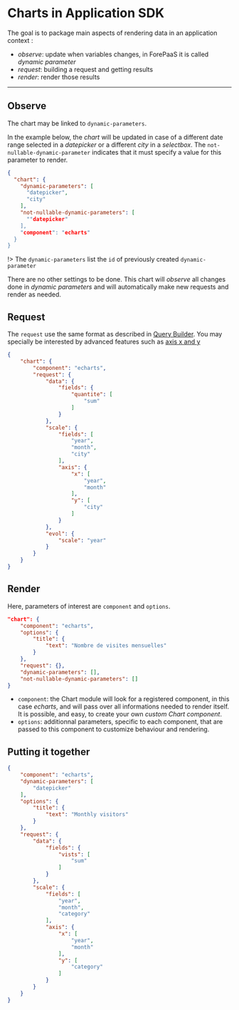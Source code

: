 # Charts in Application SDK

The goal is to package main aspects of rendering data in an application context :
* *observe*: update when variables changes, in ForePaaS it is called *dynamic parameter*
* *request*: building a request and getting results
* *render*: render those results

---
## Observe

The chart may be linked to `dynamic-parameters`.

In the example below, the *chart* will be updated in case of a different date range selected in a *datepicker* or a different *city* in a *selectbox*.
The `not-nullable-dynamic-parameter` indicates that it must specify a value for this parameter to render. 

```json
{
  "chart": {
    "dynamic-parameters": [
      "datepicker",
      "city"
    ],
    "not-nullable-dynamic-parameters": [
      ""datepicker"
    ],
    "component": "echarts"
  }
}
```

!> The `dynamic-parameters` list the `id` of previously created `dynamic-parameter`

There are no other settings to be done. 
This chart will *observe* all changes done in *dynamic parameters* and will automatically make new requests and render as needed.

## Request

The `request` use the same format as described in [Query Builder](/jp/product/query-builder/queries/parameters/index).
You may specially be interested by advanced features such as [axis x and y](/jp/product/query-builder/queries/parameters/scale?id=using-the-39axis39-sub-parameter)

```json
{
    "chart": {
        "component": "echarts",
        "request": {
            "data": {
                "fields": {
                    "quantite": [
                        "sum"
                    ]
                }
            },
            "scale": {
                "fields": [
                    "year",
                    "month",
                    "city"
                ],
                "axis": {
                    "x": [
                        "year",
                        "month"
                    ],
                    "y": [
                        "city"
                    ]
                }
            },
            "evol": {
                "scale": "year"
            }
        }
    }
}
```

## Render

Here, parameters of interest are `component` and `options`.
```json
"chart": {
    "component": "echarts",
    "options": {
        "title": {
            "text": "Nombre de visites mensuelles"
        }
    },
    "request": {},
    "dynamic-parameters": [],
    "not-nullable-dynamic-parameters": []
}
```

* `component`: the Chart module will look for a registered component, in this case *echarts*, and will pass over all informations needed to render itself. It is possible, and easy, to create your own *custom Chart component*.
* `options`: additionnal parameters, specific to each component, that are passed to this component to customize behaviour and rendering.


## Putting it together
```json
{
    "component": "echarts",
    "dynamic-parameters": [
        "datepicker"
    ],
    "options": {
        "title": {
            "text": "Monthly visitors"
        }
    },
    "request": {
        "data": {
            "fields": {
                "vists": [
                    "sum"
                ]
            }
        },
        "scale": {
            "fields": [
                "year",
                "month",
                "category"
            ],
            "axis": {
                "x": [
                    "year",
                    "month"
                ],
                "y": [
                    "category"
                ]
            }
        }
    }
}
```